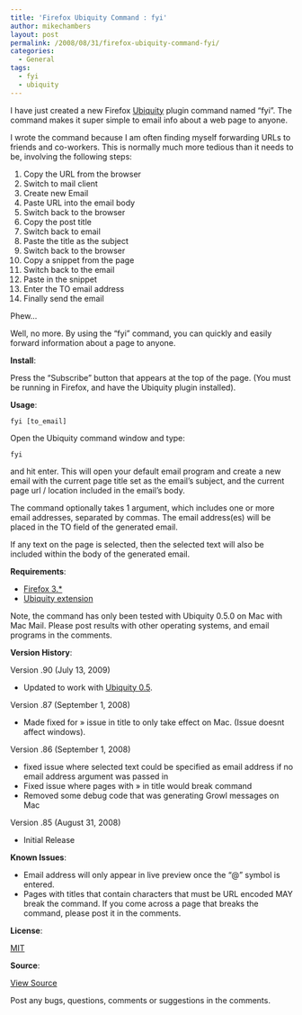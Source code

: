 ```yaml
---
title: 'Firefox Ubiquity Command : fyi'
author: mikechambers
layout: post
permalink: /2008/08/31/firefox-ubiquity-command-fyi/
categories:
  - General
tags:
  - fyi
  - ubiquity
---
```



I have just created a new Firefox [Ubiquity][1] plugin command named &#8220;fyi&#8221;. The command makes it super simple to email info about a web page to anyone. 

I wrote the command because I am often finding myself forwarding URLs to friends and co-workers. This is normally much more tedious than it needs to be, involving the following steps:  
<!--more-->

1.  Copy the URL from the browser
2.  Switch to mail client
3.  Create new Email
4.  Paste URL into the email body
5.  Switch back to the browser
6.  Copy the post title
7.  Switch back to email
8.  Paste the title as the subject
9.  Switch back to the browser
10. Copy a snippet from the page
11. Switch back to the email
12. Paste in the snippet
13. Enter the TO email address
14. Finally send the email

Phew&#8230;

Well, no more. By using the &#8220;fyi&#8221; command, you can quickly and easily forward information about a page to anyone.

<link rel="commands" href="/mesh/files/ubiquity/fyi/fyi.js" name="fyi" />

**Install**:

Press the &#8220;Subscribe&#8221; button that appears at the top of the page. (You must be running in Firefox, and have the Ubiquity plugin installed).

**Usage**:

`fyi [to_email]`

Open the Ubiquity command window and type:

`fyi`

and hit enter. This will open your default email program and create a new email with the current page title set as the email&#8217;s subject, and the current page url / location included in the email&#8217;s body.

The command optionally takes 1 argument, which includes one or more email addresses, separated by commas. The email address(es) will be placed in the TO field of the generated email.

If any text on the page is selected, then the selected text will also be included within the body of the generated email.

**Requirements**:

*   [Firefox 3.*][2]
*   [Ubiquity extension][3]

Note, the command has only been tested with Ubiquity 0.5.0 on Mac with Mac Mail. Please post results with other operating systems, and email programs in the comments.

**Version History**:

Version .90 (July 13, 2009)

*   Updated to work with [Ubiquity 0.5][4].

Version .87 (September 1, 2008)

*   Made fixed for &raquo; issue in title to only take effect on Mac. (Issue doesnt affect windows).

Version .86 (September 1, 2008)

*   fixed issue where selected text could be specified as email address if no email address argument was passed in
*   Fixed issue where pages with &raquo; in title would break command
*   Removed some debug code that was generating Growl messages on Mac

Version .85 (August 31, 2008)

*   Initial Release

**Known Issues**:

*   Email address will only appear in live preview once the &#8220;@&#8221; symbol is entered.
*   Pages with titles that contain characters that must be URL encoded MAY break the command. If you come across a page that breaks the command, please post it in the comments.

**License**:

[MIT][5]

**Source**:

[View Source][6]

Post any bugs, questions, comments or suggestions in the comments.

 [1]: http://labs.mozilla.com/2008/08/introducing-ubiquity/
 [2]: http://www.mozilla.com/firefox/
 [3]: http://labs.mozilla.com/projects/ubiquity/
 [4]: http://labs.mozilla.com/2009/07/ubiquity-0-5/
 [5]: http://www.opensource.org/licenses/mit-license.php
 [6]: /mesh/files/ubiquity/fyi/fyi.js